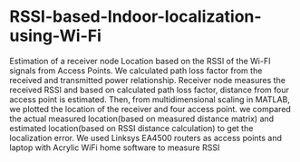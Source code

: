 # RSSI-based-Indoor-localization-using-Wi-Fi
Estimation of a receiver node Location based on the RSSI of the Wi-FI signals from Access Points. We calculated path loss factor from the received and transmitted power relationship. Receiver node measures the received RSSI and based on calculated path loss factor, distance from four access point is estimated. Then, from multidimensional scaling in MATLAB, we plotted the location of the receiver and four access point. we compared the actual measured location(based on measured distance matrix) and estimated location(based on RSSI distance calculation) to get the localization error. We used Linksys EA4500 routers as access points and laptop with Acrylic WiFi home software to measure RSSI
